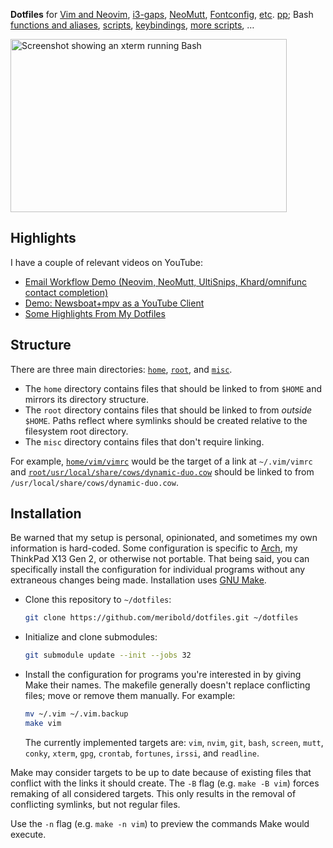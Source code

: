 **Dotfiles** for [Vim and Neovim](home/vim/), [i3-gaps](home/config/i3/),
[NeoMutt](home/config/neomutt/),
[Fontconfig](home/config/fontconfig/),
[e](home/config/conky/)[t](home/config/dunst/)[c](home/screenrc).
[p](home/xresources)[p](home/nethackrc); Bash [functions and aliases](home/bashrc),
[scripts](home/bin/), [keybindings](home/xbindkeysrc),
[more scripts](misc/keybind-scripts), …

<img src="/../media/screenshot.png?raw=true" alt="Screenshot showing an xterm running Bash" title="Perfection." width="442" height="277">

## Highlights

I have a couple of relevant videos on YouTube:

*   [Email Workflow Demo (Neovim, NeoMutt, UltiSnips, Khard/omnifunc contact completion)](https://www.youtube.com/watch?v=9a2TJKQeVZc)
*   [Demo: Newsboat+mpv as a YouTube Client](https://www.youtube.com/watch?v=U31niad7bHY)
*   [Some Highlights From My Dotfiles](https://www.youtube.com/watch?v=CZxo41Ao_Tc)

## Structure

There are three main directories: [`home`](home/), [`root`](root/), and [`misc`](misc/).

*   The `home` directory contains files that should be linked to from `$HOME` and mirrors
    its directory structure.
*   The `root` directory contains files that should be linked to from *outside* `$HOME`.
    Paths reflect where symlinks should be created relative to the filesystem root
    directory.
*   The `misc` directory contains files that don't require linking.

For example, [`home/vim/vimrc`](home/vim/vimrc) would be the target of a link at
`~/.vim/vimrc` and
[`root/usr/local/share/cows/dynamic-duo.cow`](root/usr/local/share/cows/dynamic-duo.cow)
should be linked to from `/usr/local/share/cows/dynamic-duo.cow`.

## Installation

Be warned that my setup is personal, opinionated, and sometimes my own information is
hard-coded.  Some configuration is specific to [Arch][], my ThinkPad X13 Gen 2, or
otherwise not portable.  That being said, you can specifically install the configuration
for individual programs without any extraneous changes being made.  Installation uses [GNU
Make][].

*   Clone this repository to `~/dotfiles`:

    ```bash
    git clone https://github.com/meribold/dotfiles.git ~/dotfiles
    ```
*   Initialize and clone submodules:

    ```bash
    git submodule update --init --jobs 32
    ```
*   Install the configuration for programs you're interested in by giving Make their
    names.  The makefile generally doesn't replace conflicting files; move or remove them
    manually.  For example:

    ```bash
    mv ~/.vim ~/.vim.backup
    make vim
    ```

    The currently implemented targets are: `vim`, `nvim`, `git`, `bash`, `screen`, `mutt`,
    `conky`, `xterm`, `gpg`, `crontab`, `fortunes`, `irssi`, and `readline`.

Make may consider targets to be up to date because of existing files that conflict with
the links it should create.  The `-B` flag (e.g. `make -B vim`) forces remaking of all
considered targets.  This only results in the removal of conflicting symlinks, but not
regular files.

Use the `-n` flag (e.g. `make -n vim`) to preview the commands Make would execute.

[GNU Make]: https://www.gnu.org/software/make/
[arch]: https://archlinux.org
